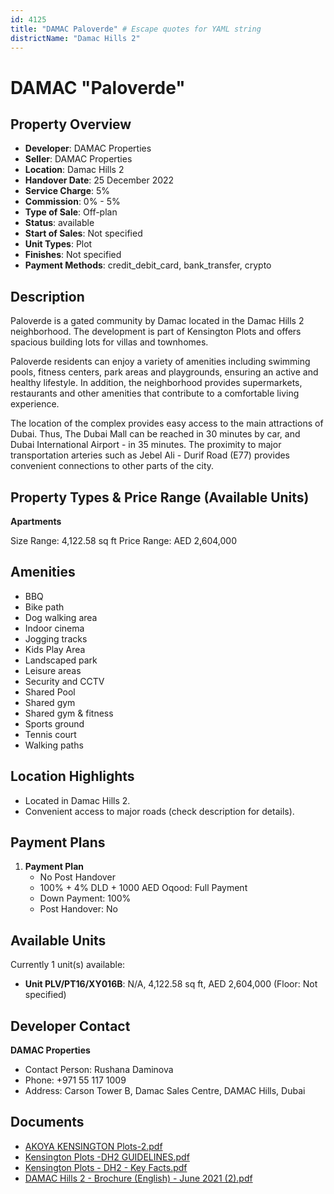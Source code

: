 ```yaml
---
id: 4125
title: "DAMAC Paloverde" # Escape quotes for YAML string
districtName: "Damac Hills 2"
---
```


# DAMAC "Paloverde"

## Property Overview
- **Developer**: DAMAC Properties
- **Seller**: DAMAC Properties
- **Location**: Damac Hills 2
- **Handover Date**: 25 December 2022
- **Service Charge**: 5%
- **Commission**: 0% - 5%
- **Type of Sale**: Off-plan
- **Status**: available
- **Start of Sales**: Not specified
- **Unit Types**: Plot
- **Finishes**: Not specified
- **Payment Methods**: credit_debit_card, bank_transfer, crypto

## Description
Paloverde is a gated community by Damac located in the Damac Hills 2 neighborhood. The development is part of Kensington Plots and offers spacious building lots for villas and townhomes. 

Paloverde residents can enjoy a variety of amenities including swimming pools, fitness centers, park areas and playgrounds, ensuring an active and healthy lifestyle. In addition, the neighborhood provides supermarkets, restaurants and other amenities that contribute to a comfortable living experience.

The location of the complex provides easy access to the main attractions of Dubai. Thus, The Dubai Mall can be reached in 30 minutes by car, and Dubai International Airport - in 35 minutes. The proximity to major transportation arteries such as Jebel Ali - Durif Road (E77) provides convenient connections to other parts of the city.

## Property Types & Price Range (Available Units)
**Apartments**

Size Range: 4,122.58 sq ft
Price Range: AED 2,604,000

## Amenities
- BBQ
- Bike path
- Dog walking area
- Indoor cinema
- Jogging tracks
- Kids Play Area
- Landscaped park
- Leisure areas
- Security and CCTV
- Shared Pool
- Shared gym
- Shared gym & fitness
- Sports ground
- Tennis court
- Walking paths

## Location Highlights
- Located in Damac Hills 2.
- Convenient access to major roads (check description for details).

## Payment Plans
1. **Payment Plan**
   - No Post Handover
   - 100% + 4% DLD + 1000 AED Oqood: Full Payment
   - Down Payment: 100%
   - Post Handover: No

## Available Units
Currently 1 unit(s) available:
- **Unit PLV/PT16/XY016B**: N/A, 4,122.58 sq ft, AED 2,604,000 (Floor: Not specified)

## Developer Contact
**DAMAC Properties**
- Contact Person: Rushana Daminova
- Phone: +971 55 117 1009
- Address: Carson Tower B, Damac Sales Centre, DAMAC Hills, Dubai

## Documents
- [AKOYA KENSINGTON Plots-2.pdf](https://cdn.geniemap.net/2025/01/15/dGZRgDXanEs1j3Qgyub9LrQZdKnHMVbkk5n4e2i9.pdf)
- [Kensington Plots -DH2 GUIDELINES.pdf](https://cdn.geniemap.net/2025/01/15/QULdN2kUVZj0gN9CWq6r5NlITuC4YVsWVFQvkacy.pdf)
- [Kensington Plots - DH2 - Key Facts.pdf](https://cdn.geniemap.net/2025/01/15/xuchKAe1pnM3ZAwq4987uHfHjmcBU1YMkV3CZ4LZ.pdf)
- [DAMAC Hills 2 - Brochure (English) - June 2021 (2).pdf](https://cdn.geniemap.net/2025/01/15/N9RK5ua2yEMzkuZW3uiBHpNMlAQLmvO6rJRxyq63.pdf)
